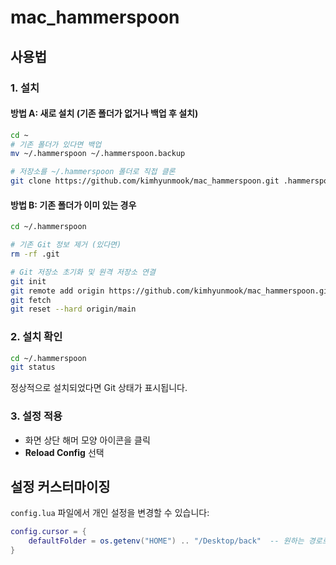 # mac_hammerspoon

## 사용법

### 1. 설치

#### 방법 A: 새로 설치 (기존 폴더가 없거나 백업 후 설치)

```bash
cd ~
# 기존 폴더가 있다면 백업
mv ~/.hammerspoon ~/.hammerspoon.backup

# 저장소를 ~/.hammerspoon 폴더로 직접 클론
git clone https://github.com/kimhyunmook/mac_hammerspoon.git .hammerspoon
```

#### 방법 B: 기존 폴더가 이미 있는 경우

```bash
cd ~/.hammerspoon

# 기존 Git 정보 제거 (있다면)
rm -rf .git

# Git 저장소 초기화 및 원격 저장소 연결
git init
git remote add origin https://github.com/kimhyunmook/mac_hammerspoon.git
git fetch
git reset --hard origin/main
```

### 2. 설치 확인

```bash
cd ~/.hammerspoon
git status
```

정상적으로 설치되었다면 Git 상태가 표시됩니다.

### 3. 설정 적용

- 화면 상단 해머 모양 아이콘을 클릭
- **Reload Config** 선택

## 설정 커스터마이징

`config.lua` 파일에서 개인 설정을 변경할 수 있습니다:

```lua
config.cursor = {
    defaultFolder = os.getenv("HOME") .. "/Desktop/back"  -- 원하는 경로로 변경
}
```
